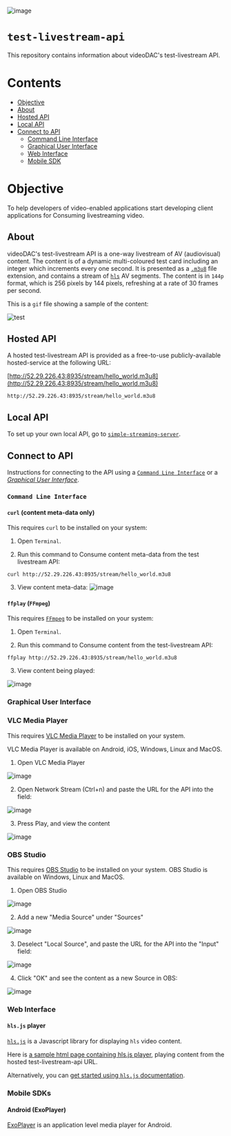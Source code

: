 ![image](https://user-images.githubusercontent.com/2212651/83404839-f25c3e00-a428-11ea-9364-776121e0c6fa.png)

# `test-livestream-api`

This repository contains information about videoDAC's test-livestream API.

# Contents

- [Objective](#objective)
- [About](#about)
- [Hosted API](#hosted-api)
- [Local API](#local-api)
- [Connect to API](#connect-to-api)
  - [Command Line Interface](#command-line-interface)
  - [Graphical User Interface](#graphical-user-interface)
  - [Web Interface](#web-interface)
  - [Mobile SDK](#mobile-sdk)
  
# Objective

To help developers of video-enabled applications start developing client applications for Consuming livestreaming video.

## About

videoDAC's test-livestream API is a one-way livestream of AV (audiovisual) content. The content is of a dynamic multi-coloured test card including an integer which increments every one second. It is presented as a [`.m3u8`](https://en.wikipedia.org/wiki/M3U) file extension, and contains a stream of [`hls`](https://en.wikipedia.org/wiki/HTTP_Live_Streaming) AV segments. The content is in `144p` format, which is 256 pixels by 144 pixels, refreshing at a rate of 30 frames per second.

This is a `gif` file showing a sample of the content:

![test](https://user-images.githubusercontent.com/2212651/83393535-95ef2380-a414-11ea-98b7-9c3babad46ac.gif)

## Hosted API

A hosted test-livestream API is provided as a free-to-use publicly-available hosted-service at the following URL:

[http://52.29.226.43:8935/stream/hello_world.m3u8](http://52.29.226.43:8935/stream/hello_world.m3u8)

```
http://52.29.226.43:8935/stream/hello_world.m3u8
```

## Local API

To set up your own local API, go to [`simple-streaming-server`](https://github.com/videoDAC/simple-streaming-server).

## Connect to API

Instructions for connecting to the API using a [`Command Line Interface`](#command-line-interface) or a [_Graphical User Interface_](#graphical-user-interface).

### `Command Line Interface`

#### `curl` (content meta-data only)

This requires `curl` to be installed on your system:

1. Open `Terminal`.

2. Run this command to Consume content meta-data from the test livestream API:
```
curl http://52.29.226.43:8935/stream/hello_world.m3u8
```

3. View content meta-data:
![image](https://user-images.githubusercontent.com/2212651/83391694-79052100-a411-11ea-90e4-609dae3295b0.png)

#### `ffplay` (`FFmpeg`)

This requires [`FFmpeg`](https://ffmpeg.org/) to be installed on your system:

1. Open `Terminal`.

2. Run this command to Consume content from the test-livestream API:
```
ffplay http://52.29.226.43:8935/stream/hello_world.m3u8
```

3. View content being played:

![image](https://user-images.githubusercontent.com/2212651/83391361-fa0fe880-a410-11ea-89e1-3b74c6e9447f.png)

### Graphical User Interface

### VLC Media Player

This requires [VLC Media Player](https://www.videolan.org/vlc/index.html) to be installed on your system.

VLC Media Player is available on Android, iOS, Windows, Linux and MacOS.

1. Open VLC Media Player

![image](https://user-images.githubusercontent.com/2212651/83395488-05b2dd80-a418-11ea-9b3c-647389e3911b.png)

2. Open Network Stream (Ctrl+n) and paste the URL for the API into the field:

![image](https://user-images.githubusercontent.com/2212651/83395456-ef0c8680-a417-11ea-8ba0-3484b333d89a.png)

3. Press Play, and view the content

![image](https://user-images.githubusercontent.com/2212651/83395802-9093d800-a418-11ea-946f-f8f6d2b04281.png)

### OBS Studio

This requires [OBS Studio](https://obsproject.com/) to be installed on your system. OBS Studio is available on Windows, Linux and MacOS.

1. Open OBS Studio

![image](https://user-images.githubusercontent.com/2212651/83397458-47915300-a41b-11ea-9254-7e966f56bd9a.png)

2. Add a new "Media Source" under "Sources"

![image](https://user-images.githubusercontent.com/2212651/83397513-609a0400-a41b-11ea-957b-2a3614e6a902.png)

3. Deselect "Local Source", and paste the URL for the API into the "Input" field:

![image](https://user-images.githubusercontent.com/2212651/83404312-12d7c880-a428-11ea-9f9a-7fc4c84f77f8.png)

4. Click "OK" and see the content as a new Source in OBS:

![image](https://user-images.githubusercontent.com/2212651/83404403-3a2e9580-a428-11ea-8099-e0ab4f7bbc60.png)

### Web Interface

#### `hls.js` player

[`hls.js`](https://github.com/video-dev/hls.js/) is a Javascript library for displaying `hls` video content.

Here is [a sample html page containing hls.js player](/www/hosted-test-api-player.html), playing content from the hosted test-livestream-api URL.

Alternatively, you can [get started using `hls.js` documentation](https://github.com/video-dev/hls.js/#getting-started).

### Mobile SDKs

#### Android (ExoPlayer)

[ExoPlayer](https://exoplayer.dev/) is an application level media player for Android.
